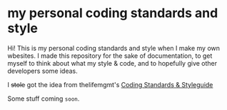 # my personal coding standards and style
Hi! This is my personal coding standards and style when I make my own wbesites. I made this repository for the sake of documentation, to get myself to think about what my style & code, and to hopefully give other developers some ideas.

I ~~stole~~ got the idea from thelifemgmt's [Coding Standards & Styleguide](https://github.com/thelifemgmt/coding_standards "thelifemgmt's Coding Standards & Styleguide")

Some stuff coming `soon`.
